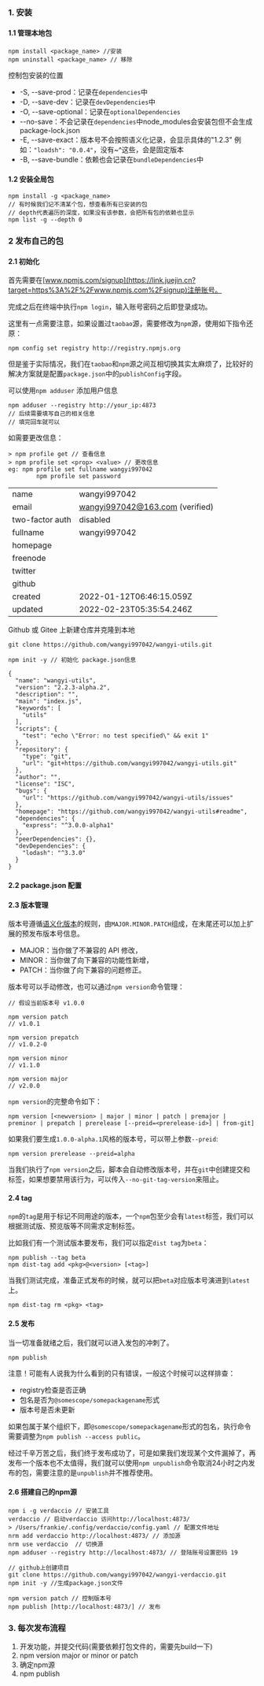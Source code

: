 ### 1. 安装

#### 1.1 管理本地包

```
npm install <package_name> //安装
npm uninstall <package_name> // 移除
```

控制包安装的位置

- -S, --save-prod：记录在`dependencies`中
- -D, --save-dev：记录在`devDependencies`中
- -O, --save-optional：记录在`optionalDependencies`
- --no-save：不会记录在`dependencies`中node_modules会安装包但不会生成package-lock.json
- -E, --save-exact：版本号不会按照语义化记录，会显示具体的"1.2.3" 例如：`"loadsh": "0.0.4"`，没有~^这些，会是固定版本
- -B, --save-bundle：依赖也会记录在`bundleDependencies`中

#### 1.2 安装全局包

```
npm install -g <package_name>
// 有时候我们记不清某个包，想查看所有已安装的包
// depth代表遍历的深度，如果没有该参数，会把所有包的依赖也显示 
npm list -g --depth 0
```

### 2 发布自己的包

#### 2.1 初始化

首先需要在[www.npmjs.com/signup](https://link.juejin.cn?target=https%3A%2F%2Fwww.npmjs.com%2Fsignup)注册账号。

完成之后在终端中执行`npm login`，输入账号密码之后即登录成功。

这里有一点需要注意，如果设置过`taobao`源，需要修改为`npm`源，使用如下指令还原：

```
npm config set registry http://registry.npmjs.org
```

但是鉴于实际情况，我们在`taobao`和`npm`源之间互相切换其实太麻烦了，比较好的解决方案就是配置`package.json`中的`publishConfig`字段。

可以使用`npm adduser` 添加用户信息

```text
npm adduser --registry http://your_ip:4873 
// 后续需要填写自己的相关信息 
// 填完回车就可以
```

如需要更改信息：

```
> npm profile get // 查看信息
> npm profile set <prop> <value> // 更改信息
eg: npm profile set fullname wangyi997042
		npm profile set password
```

|                 |                                 |
| --------------- | ------------------------------- |
| name            | wangyi997042                    |
| email           | wangyi997042@163.com (verified) |
| two-factor auth | disabled                        |
| fullname        | wangyi997042                    |
| homepage        |                                 |
| freenode        |                                 |
| twitter         |                                 |
| github          |                                 |
| created         | 2022-01-12T06:46:15.059Z        |
| updated         | 2022-02-23T05:35:54.246Z        |

Github 或 Gitee 上新建仓库并克隆到本地

```
git clone https://github.com/wangyi997042/wangyi-utils.git
```

```
npm init -y // 初始化 package.json信息
```

```
{
  "name": "wangyi-utils",
  "version": "2.2.3-alpha.2",
  "description": "",
  "main": "index.js",
  "keywords": [
    "utils"
  ],
  "scripts": {
    "test": "echo \"Error: no test specified\" && exit 1"
  },
  "repository": {
    "type": "git",
    "url": "git+https://github.com/wangyi997042/wangyi-utils.git"
  },
  "author": "",
  "license": "ISC",
  "bugs": {
    "url": "https://github.com/wangyi997042/wangyi-utils/issues"
  },
  "homepage": "https://github.com/wangyi997042/wangyi-utils#readme",
  "dependencies": {
    "express": "^3.0.0-alpha1"
  },
  "peerDependencies": {},
  "devDependencies": {
    "lodash": "^3.3.0"
  }
}
```



#### 2.2 package.json 配置

#### 2.3 版本管理

版本号遵循[语义化版本](https://link.juejin.cn?target=https%3A%2F%2Fsemver.org%2Flang%2Fzh-CN%2F)的规则，由`MAJOR.MINOR.PATCH`组成，在末尾还可以加上扩展的预发布版本号信息。

- MAJOR：当你做了不兼容的 API 修改，
- MINOR：当你做了向下兼容的功能性新增，
- PATCH：当你做了向下兼容的问题修正。

版本号可以手动修改，也可以通过`npm version`命令管理：

```
// 假设当前版本号 v1.0.0

npm version patch
// v1.0.1

npm version prepatch
// v1.0.2-0

npm version minor
// v1.1.0

npm version major
// v2.0.0
```

`npm version`的完整命令如下：

```
npm version [<newversion> | major | minor | patch | premajor | preminor | prepatch | prerelease [--preid=<prerelease-id>] | from-git]
```

如果我们要生成`1.0.0-alpha.1`风格的版本号，可以带上参数`--preid`:

```
npm version prerelease --preid=alpha
```

当我们执行了`npm version`之后，脚本会自动修改版本号，并在`git`中创建提交和标签，如果想要禁用该行为，可以传入`--no-git-tag-version`来阻止。

#### 2.4 tag

`npm`的`tag`是用于标记不同用途的版本，一个`npm`包至少会有`latest`标签，我们可以根据测试版、预览版等不同需求定制标签。

比如我们有一个测试版本要发布，我们可以指定`dist tag`为`beta`：

```
npm publish --tag beta
npm dist-tag add <pkg>@<version> [<tag>]
```

当我们测试完成，准备正式发布的时候，就可以把`beta`对应版本号演进到`latest`上。

```
npm dist-tag rm <pkg> <tag>
```



#### 2.5 发布

当一切准备就绪之后，我们就可以进入发包的冲刺了。

```
npm publish
```

注意！可能有人说我为什么看到的只有错误，一般这个时候可以这样排查：

- registry检查是否正确
- 包名是否为`@somescope/somepackagename`形式
- 版本号是否未更新

如果包属于某个组织下，即`@somescope/somepackagename`形式的包名，执行命令需要调整为`npm publish --access public`。

经过千辛万苦之后，我们终于发布成功了，可是如果我们发现某个文件漏掉了，再发布一个版本也不太值得，我们就可以使用`npm unpublish`命令取消24小时之内发布的包，需要注意的是`unpublish`并不推荐使用。

#### 2.6 搭建自己的npm源

```
npm i -g verdaccio // 安装工具
verdaccio // 启动verdaccio 访问http://localhost:4873/
> /Users/frankie/.config/verdaccio/config.yaml // 配置文件地址
nrm add verdaccio http://localhost:4873/ // 添加源
nrm use verdaccio  // 切换源
npm adduser --registry http://localhost:4873/ // 登陆账号设置密码 19

// github上创建项目
git clone https://github.com/wangyi997042/wangyi-verdaccio.git
npm init -y //生成package.json文件

npm version patch // 控制版本号
npm publish [http://localhost:4873/] // 发布

```



### 3. 每次发布流程

1. 开发功能，并提交代码(需要依赖打包文件的，需要先build一下)
2. npm version major or minor or patch
3. 确定npm源
4. npm publish
